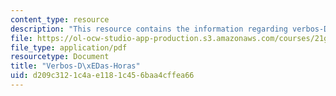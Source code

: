 ```yaml
---
content_type: resource
description: "This resource contains the information regarding verbos-D\xEDas-Horas."
file: https://ol-ocw-studio-app-production.s3.amazonaws.com/courses/21g-701-spanish-i-fall-2003/d209c3121c4ae1181c456baa4cffea66_MIT21G_701F03_5verbos.pdf
file_type: application/pdf
resourcetype: Document
title: "Verbos-D\xEDas-Horas"
uid: d209c312-1c4a-e118-1c45-6baa4cffea66
---
```

